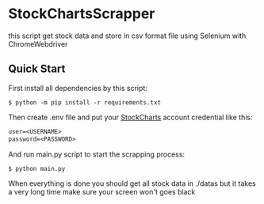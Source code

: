 # StockChartsScrapper
this script get stock data and store in csv format file using Selenium with ChromeWebdriver

## Quick Start

First install all dependencies by this script:
```console
$ python -m pip install -r requirements.txt
```


Then create .env file and put your [StockCharts](https://stockcharts.com/) account credential like this:
```txt
user=<USERNAME>
password=<PASSWORD>
```


And run main.py script to start the scrapping process:
```console
$ python main.py
```


When everything is done you should get all stock data in ./datas
but it takes a very long time make sure your screen won't goes black
